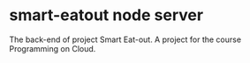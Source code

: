 # smart-eatout node server
The back-end of project Smart Eat-out. A project for the course Programming on Cloud.